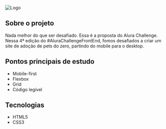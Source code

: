 ![Logo](https://user-images.githubusercontent.com/91892938/182165999-3adb9550-518c-4700-9615-b83884f96160.svg)

## Sobre o projeto
Nada melhor do que ser desafiado. Essa é a proposta do Alura Challenge. Nessa 4ª edição do #AluraChallengeFrontEnd, fomos desafiados a criar um site de adoção de pets do zero, partindo do mobile para o desktop.

## Pontos principais de estudo
* Mobile-first
* Flexbox
* Grid
* Código legível
## Tecnologias
* HTML5
* CSS3
